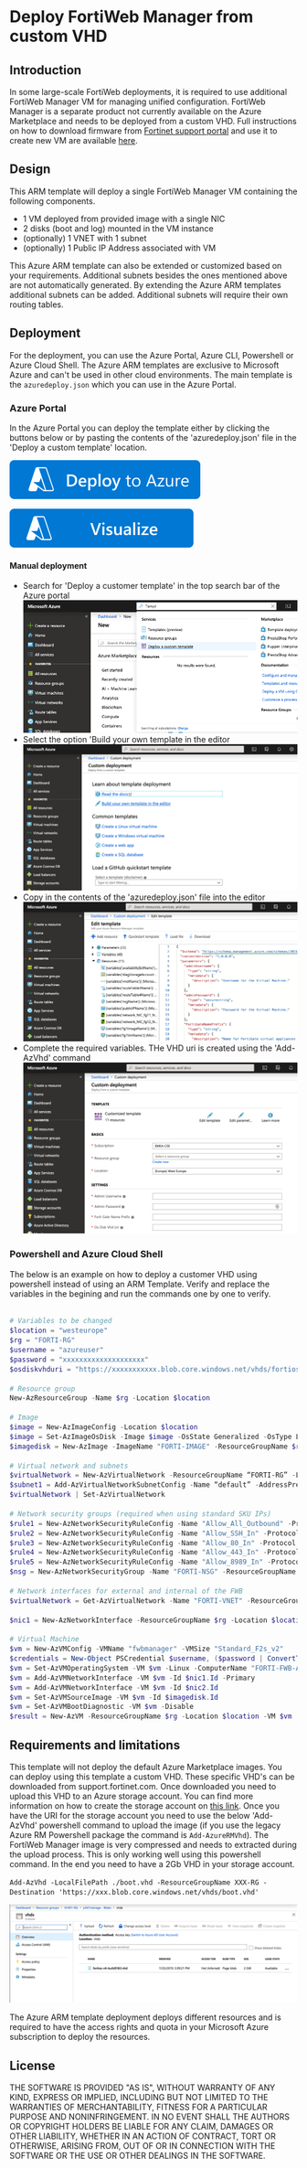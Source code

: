 # Deploy FortiWeb Manager from custom VHD

## Introduction

In some large-scale FortiWeb deployments, it is required to use additional FortiWeb Manager VM for managing unified configuration. FortiWeb Manager is a separate product not currently available on the Azure Marketplace and needs to be deployed from a custom VHD. Full instructions on how to download firmware from [Fortinet support portal](https://support.fortinet.com) and use it to create new VM are available [here](https://docs.fortinet.com/document/fortimanager-public-cloud/7.2.0/azure-administration-guide/889571).

## Design

This ARM template will deploy a single FortiWeb Manager VM containing the following components.

- 1 VM deployed from provided image with a single NIC
- 2 disks (boot and log) mounted in the VM instance
- (optionally) 1 VNET with 1 subnet
- (optionally) 1 Public IP Address associated with VM

This Azure ARM template can also be extended or customized based on your requirements. Additional subnets besides the ones mentioned above are not automatically generated. By extending the Azure ARM templates additional subnets can be added. Additional subnets will require their own routing tables.

## Deployment

For the deployment, you can use the Azure Portal, Azure CLI, Powershell or Azure Cloud Shell. The Azure ARM templates are exclusive to Microsoft Azure and can't be used in other cloud environments. The main template is the `azuredeploy.json` which you can use in the Azure Portal.

### Azure Portal

In the Azure Portal you can deploy the template either by clicking the buttons below or by pasting the contents of the 'azuredeploy.json' file in the 'Deploy a custom template' location.

[![Deploy to Azure](https://raw.githubusercontent.com/Azure/azure-quickstart-templates/master/1-CONTRIBUTION-GUIDE/images/deploytoazure.svg?sanitize=true)](https://portal.azure.com/#create/Microsoft.Template/uri/https%3A%2F%2Fraw.githubusercontent.com%2F40net-cloud%2Ffortinet-azure-solutions%2Fmain%2FFortiWeb%2FManager%2Fazuredeploy.json)

[![Visualize](https://raw.githubusercontent.com/Azure/azure-quickstart-templates/master/1-CONTRIBUTION-GUIDE/images/visualizebutton.svg?sanitize=true)](http://armviz.io/#/?load=https%3A%2F%2Fraw.githubusercontent.com%2F40net-cloud%2Ffortinet-azure-solutions%2Fmain%2FFortiWeb%2FManager%2Fazuredeploy.json)

#### Manual deployment

- Search for 'Deploy a customer template' in the top search bar of the Azure portal
![Azure Portal 1](https://raw.githubusercontent.com/40net-cloud/fortinet-azure-solutions/main/FortiGate/Playground/CustomVHD/images/azure-portal-1.png)
- Select the option 'Build your own template in the editor
![Azure Portal 2](https://raw.githubusercontent.com/40net-cloud/fortinet-azure-solutions/main/FortiGate/Playground/CustomVHD/images/azure-portal-2.png)
- Copy in the contents of the 'azuredeploy.json' file into the editor
![Azure Portal 3](https://raw.githubusercontent.com/40net-cloud/fortinet-azure-solutions/main/FortiGate/Playground/CustomVHD/images/azure-portal-3.png)
- Complete the required variables. THe VHD uri is created using the 'Add-AzVhd' command
![Azure Portal 4](https://raw.githubusercontent.com/40net-cloud/fortinet-azure-solutions/main/FortiGate/Playground/CustomVHD/images/azure-portal-4.png)

### Powershell and Azure Cloud Shell

The below is an example on how to deploy a customer VHD using powershell instead of using an ARM Template. Verify and replace the variables in the begining and run the commands one by one to verify.

```powershell

# Variables to be changed
$location = "westeurope"
$rg = "FORTI-RG"
$username = "azureuser"
$password = "xxxxxxxxxxxxxxxxxxxx"
$osdiskvhduri = "https://xxxxxxxxxxx.blob.core.windows.net/vhds/fortios-v6-buildxxxxx.vhd"

# Resource group
New-AzResourceGroup -Name $rg -Location $location

# Image
$image = New-AzImageConfig -Location $location
$image = Set-AzImageOsDisk -Image $image -OsState Generalized -OsType Linux -BlobUri $osdiskvhduri
$imagedisk = New-AzImage -ImageName "FORTI-IMAGE" -ResourceGroupName $rg -Image $image

# Virtual network and subnets
$virtualNetwork = New-AzVirtualNetwork -ResourceGroupName “FORTI-RG” -Location “westeurope” -Name “fwbmanager-vnet” -AddressPrefix “172.16.136.0/22”
$subnet1 = Add-AzVirtualNetworkSubnetConfig -Name “default” -AddressPrefix 172.16.136.0/26 -VirtualNetwork $virtualNetwork
$virtualNetwork | Set-AzVirtualNetwork

# Network security groups (required when using standard SKU IPs)
$rule1 = New-AzNetworkSecurityRuleConfig -Name "Allow_All_Outbound" -Protocol * -SourcePortRange * -DestinationPortRange * -SourceAddressPrefix * -DestinationAddressPrefix * -Access Allow -Priority 100 -Direction Outbound
$rule2 = New-AzNetworkSecurityRuleConfig -Name "Allow_SSH_In" -Protocol TCP -SourcePortRange * -DestinationPortRange 22 -SourceAddressPrefix * -DestinationAddressPrefix * -Access Allow -Priority 100 -Direction Inbound
$rule3 = New-AzNetworkSecurityRuleConfig -Name "Allow_80_In" -Protocol TCP -SourcePortRange * -DestinationPortRange 80 -SourceAddressPrefix * -DestinationAddressPrefix * -Access Allow -Priority 100 -Direction Inbound
$rule4 = New-AzNetworkSecurityRuleConfig -Name "Allow_443_In" -Protocol TCP -SourcePortRange * -DestinationPortRange 443 -SourceAddressPrefix * -DestinationAddressPrefix * -Access Allow -Priority 100 -Direction Inbound
$rule5 = New-AzNetworkSecurityRuleConfig -Name "Allow_8989_In" -Protocol TCP -SourcePortRange * -DestinationPortRange 8989 -SourceAddressPrefix * -DestinationAddressPrefix * -Access Allow -Priority 100 -Direction Inbound
$nsg = New-AzNetworkSecurityGroup -Name "FORTI-NSG" -ResourceGroupName $rg -Location $location -SecurityRules $rule1,$rule2

# Network interfaces for external and internal of the FWB
$virtualNetwork = Get-AzVirtualNetwork -Name "FORTI-VNET" -ResourceGroupName $rg

$nic1 = New-AzNetworkInterface -ResourceGroupName $rg -Location $location -Name "FORTI-FWB-A-NIC1" -PublicIpAddressId $pip.Id -SubnetId $virtualNetwork.Subnets[0].Id -NetworkSecurityGroupId $nsg.Id

# Virtual Machine
$vm = New-AzVMConfig -VMName "fwbmanager" -VMSize "Standard_F2s_v2"
$credentials = New-Object PSCredential $username, ($password | ConvertTo-SecureString -AsPlainText -Force)
$vm = Set-AzVMOperatingSystem -VM $vm -Linux -ComputerName "FORTI-FWB-A" -Credential $credentials
$vm = Add-AzVMNetworkInterface -VM $vm -Id $nic1.Id -Primary
$vm = Add-AzVMNetworkInterface -VM $vm -Id $nic2.Id
$vm = Set-AzVMSourceImage -VM $vm -Id $imagedisk.Id
$vm = Set-AzVMBootDiagnostic -VM $vm -Disable
$result = New-AzVM -ResourceGroupName $rg -Location $location -VM $vm

```

## Requirements and limitations

This template will not deploy the default Azure Marketplace images. You can deploy using this template a custom VHD. These specific VHD's can be downloaded from support.fortinet.com. Once downloaded you need to upload this VHD to an Azure storage account. You can find more information on how to create the storage account on [this link](https://docs.microsoft.com/en-us/azure/storage/common/storage-quickstart-create-account?tabs=azure-portal). Once you have the URI for the storage account you need to use the below 'Add-AzVhd' powershell command to upload the image (if you use the legacy Azure RM Powershell package the command is `Add-AzureRMVhd`). The FortiWeb Manager image is very compressed and needs to extracted during the upload process. This is only working well using this powershell command. In the end you need to have a 2Gb VHD in your storage account.

`Add-AzVhd -LocalFilePath ./boot.vhd -ResourceGroupName XXX-RG -Destination 'https://xxx.blob.core.windows.net/vhds/boot.vhd'`

![Storage Account](https://raw.githubusercontent.com/40net-cloud/fortinet-azure-solutions/main/FortiGate/Playground/CustomVHD/images/storageaccount.png)

The Azure ARM template deployment deploys different resources and is required to have the access rights and quota in your Microsoft Azure subscription to deploy the resources.

## License

THE SOFTWARE IS PROVIDED "AS IS", WITHOUT WARRANTY OF ANY KIND, EXPRESS OR
IMPLIED, INCLUDING BUT NOT LIMITED TO THE WARRANTIES OF MERCHANTABILITY,
FITNESS FOR A PARTICULAR PURPOSE AND NONINFRINGEMENT. IN NO EVENT SHALL THE
AUTHORS OR COPYRIGHT HOLDERS BE LIABLE FOR ANY CLAIM, DAMAGES OR OTHER
LIABILITY, WHETHER IN AN ACTION OF CONTRACT, TORT OR OTHERWISE, ARISING FROM,
OUT OF OR IN CONNECTION WITH THE SOFTWARE OR THE USE OR OTHER DEALINGS IN THE
SOFTWARE.
